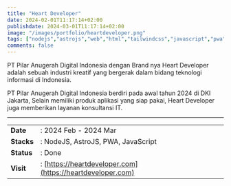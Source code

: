 ```yaml
---
title: "Heart Developer"
date: 2024-02-01T11:17:14+02:00
publishdate: 2024-03-01T11:17:14+02:00
image: "/images/portfolio/heartdeveloper.png"
tags: ["nodejs","astrojs","web","html","tailwindcss","javascript","pwa","cross-platform","landing"]
comments: false
---
```


PT Pilar Anugerah Digital Indonesia dengan Brand nya Heart Developer adalah sebuah industri kreatif yang bergerak dalam bidang teknologi informasi di Indonesia.
<!--more-->

PT Pilar Anugerah Digital Indonesia berdiri pada awal tahun 2024 di DKI Jakarta, Selain memiliki produk aplikasi yang siap pakai, Heart Developer juga memberikan layanan konsultansi IT.

---

|||
|---|---|
|**Date**| : 2024 Feb - 2024 Mar
|**Stacks**| : NodeJS, AstroJS, PWA, JavaScript
|**Status**| : Done
|**Visit**| : [https://heartdeveloper.com](https://heartdeveloper.com)

